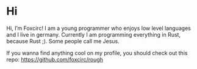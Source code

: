 
# Hi

Hi, I’m Foxcirc!
I am a young programmer who enjoys low level languages
and I live in germany.
Currently I am programming everything in Rust, because Rust ;).
Some people call me Jesus.

If you wanna find anything cool on my profile, you should check out
this repo: https://github.com/foxcirc/rough
